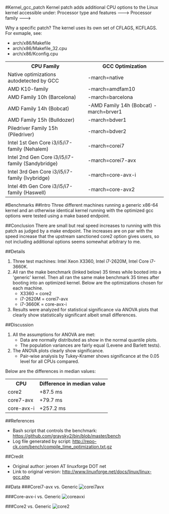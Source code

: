 #Kernel_gcc_patch
Kernel patch adds additional CPU options to the Linux kernel accessible under:
 Processor type and features  --->
 Processor family --->

Why a specific patch?
The kernel uses its own set of CFLAGS, KCFLAGS. For exmaple, see:
* arch/x86/Makefile
* arch/x86/Makefile_32.cpu
* arch/x86/Kconfig.cpu

<table>
  <tr>
    <th>CPU Family</th>
    <th>GCC Optimization</th>
  </tr>
  <tr>
    <td>Native optimizations autodetected by GCC</td>
    <td>-march=native</td>
  </tr>
  <tr>
    <td>AMD K10-family</td>
    <td>-march=amdfam10</td>
  </tr>
  <tr>
    <td>AMD Family 10h (Barcelona)</td>
    <td>-march=barcelona</td>
  </tr>
  <tr>
    <td>AMD Family 14h (Bobcat)</td>
    <td>-AMD Family 14h (Bobcat)	-march=brver1</td>
  </tr>
  <tr>
    <td>AMD Family 15h (Bulldozer)</td>
    <td>-march=bdver1</td>
  </tr>
  <tr>
    <td>Piledriver Family 15h (Piledriver)</td>
    <td>-march=bdver2</td>
  </tr>
  <tr>
    <td>Intel 1st Gen Core i3/i5/i7-family (Nehalem)</td>
    <td>-march=corei7</td>
  </tr>
  <tr>
    <td>Intel 2nd Gen Core i3/i5/i7-family (Sandybridge)</td>
    <td>-march=corei7-avx</td>
  </tr>
  <tr>
    <td>Intel 3rd Gen Core i3/i5/i7-family (Ivybridge)</td>
    <td>-march=core-avx-i</td>
  </tr>
  <tr>
    <td>Intel 4th Gen Core i3/i5/i7-family (Haswell)</td>
    <td>-march=core-avx2</td>
  </tr>
</table>

#Benchmarks
##Intro
Three different machines running a generic x86-64 kernel and an otherwise identical kernel running with the optimized gcc options were tested using a make based endpoint.

##Conclusion
There are small but real speed increases to running with this patch as judged by a make endpoint. The increases are on par with the speed increase that the upstream sanctioned core2 option gives users, so not including additional options seems somewhat arbitrary to me.

##Details
1. Three test machines: Intel Xeon X3360, Intel i7-2620M, Intel Core i7-3660K.
2. All ran the make benchmark (linked below) 35 times while booted into a 'generic' kernel. Then all ran the same make benchmark 35 times after booting into an optimized kernel. Below are the optimizations chosen for each machine.
	* X3360 = core2
	* i7-2620M = corei7-avx
	* i7-3660K = core-avx-i
3. Results were analyzed for statistical significance via ANOVA plots that clearly show statistically significant albeit small differences.

##Discussion
1. All the assumptions for ANOVA are met:
	* Data are normally distributed as show in the normal quantile plots.
	* The population variances are fairly equal (Levene and Barlett tests).
2. The ANOVA plots clearly show significance.
	* Pair-wise analysis by Tukey-Kramer shows significance at the 0.05 level for all CPUs compared.

Below are the differences in median values:

<table>
  <tr>
    <th>CPU</th>
    <th>Difference in median value</th>
  </tr>
  <tr>
    <td>core2</td>
    <td>+87.5 ms</td>
  </tr>
  <tr>
    <td>core7-avx</td>
    <td>+79.7 ms</td>
  </tr>
  <tr>
    <td>core-avx-i</td>
    <td>+257.2 ms</td>
  </tr>
</table>

##References
* Bash script that controls the benchmark: https://github.com/graysky2/bin/blob/master/bench
* Log file generated by script: http://repo-ck.com/bench/compile_time_optimization.txt.gz

##Credit
* Original author: jeroen AT linuxforge DOT net
* Link to original version: http://www.linuxforge.net/docs/linux/linux-gcc.php

##Data
###Corei7-avx vs. Generic
![corei7avx](http://s19.postimage.org/68urcofzn/corei7_avx.png)

###Core-avx-i vs. Generic
![coreavxi](http://s19.postimage.org/ozwomuak3/core_avx_i.png)

###Core2 vs. Generic
![core2](http://s19.postimage.org/d0l6fj4z7/core2.png)

